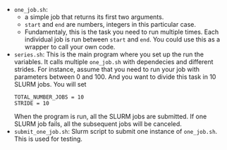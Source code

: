 - `one_job.sh`: 
   - a simple job that returns its first two arguments.
   - `start` and `end` are numbers, integers in this particular case.
   - Fundamentaly, this is the task you need to run multiple
     times. Each individual job is run between `start` and `end`. You
     could use this as a wrapper to call your own code.
- `series.sh`: This is the main program where you set up the run the variables. It calls multiple 
  `one_job.sh` with dependecies and different strides.
  For instance, assume that you need to run your job with parameters between 0 and 100. And you want to 
  divide this task in 10 SLURM jobs. You will set
	```
	TOTAL_NUMBER_JOBS = 10
	STRIDE = 10
	```
	When the program is run, all the SLURM jobs are submitted. If one SLURM job fails, all the 
	subsequent jobs will be canceled.
- `submit_one_job.sh`: Slurm script to submit one instance of `one_job.sh`. This is used for testing.

